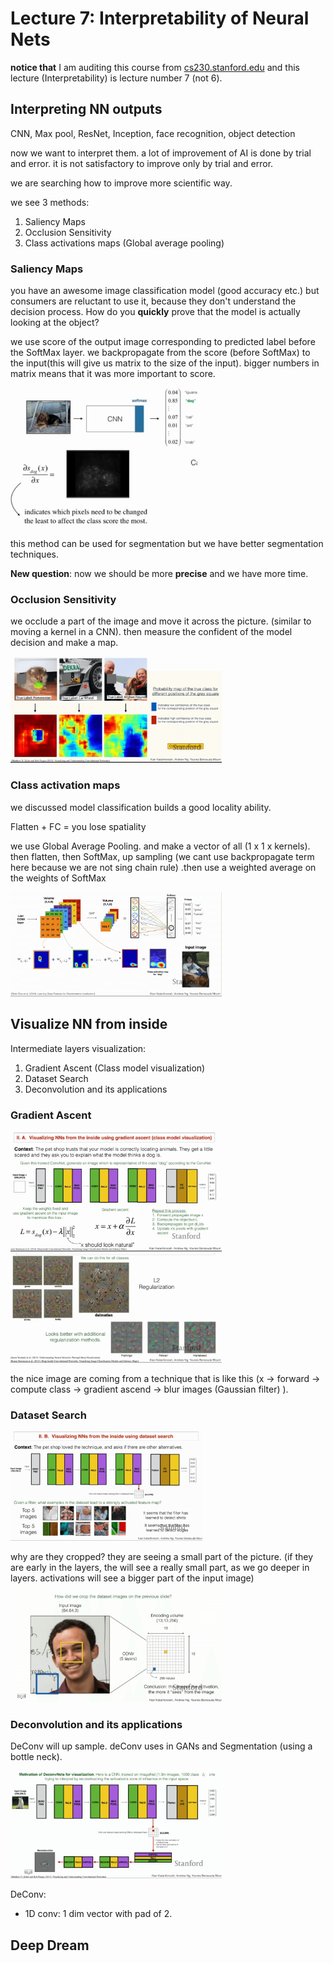 # Lecture 7: Interpretability of Neural Nets

**notice that** I am auditing this course from [cs230.stanford.edu](cs230.stanford.edu) and this lecture (Interpretability) is lecture number 7 (not 6).

## Interpreting NN outputs

CNN, Max pool, ResNet, Inception, face recognition, object detection

now we want to interpret them. a lot of improvement of AI is done by trial and error. it is not satisfactory to improve only by trial and error. 

we are searching how to improve more scientific way. 

we see 3 methods:

1. Saliency Maps
2. Occlusion Sensitivity
3. Class activations maps (Global average pooling)

### Saliency Maps

you have an awesome image classification model (good accuracy etc.) but consumers are reluctant to use it, because they don't understand the decision process. How do you **quickly** prove that the model is actually looking at the object?

we use score of the output image corresponding to predicted label before the SoftMax layer. we backpropagate from the score (before SoftMax) to the input(this will give us matrix to the size of  the input). bigger numbers in matrix means that it was more important to score.

<img src="Lecture 6 - Interpretability of Neural Nets.assets/image-20200515195045852.png" alt="image-20200515195045852" style="zoom:33%;" />

this method can be used for segmentation but we have better segmentation techniques.

**New question**: now we should be more **precise** and we have more time. 

### Occlusion Sensitivity 

we occlude a part of the image and move it across the picture. (similar to moving a kernel in a CNN). then measure the confident of the model decision and make a map. 

<img src="Lecture 6 - Interpretability of Neural Nets.assets/image-20200515200436025.png" alt="image-20200515200436025" style="zoom:33%;" />

### Class activation maps

we discussed model classification builds a good locality ability. 

Flatten + FC = you lose spatiality 

we use Global Average Pooling. and make a vector of all (1 x 1 x kernels). then flatten, then SoftMax, up sampling  (we cant use backpropagate term here because we are not sing chain rule) .then use a weighted average on the weights of SoftMax 

<img src="Lecture 6 - Interpretability of Neural Nets.assets/image-20200515201412691.png" alt="image-20200515201412691" style="zoom:33%;" />



## Visualize NN from inside 

Intermediate layers visualization:

1. Gradient Ascent (Class model visualization)
2. Dataset Search
3. Deconvolution and its applications

### Gradient Ascent 

<img src="Lecture 6 - Interpretability of Neural Nets.assets/image-20200515202250122.png" alt="image-20200515202250122" style="zoom:33%;" />

<img src="Lecture 6 - Interpretability of Neural Nets.assets/image-20200515202455342.png" alt="image-20200515202455342" style="zoom:33%;" />

the nice image are coming from a technique that is like this (x -> forward -> compute class -> gradient ascend -> blur images (Gaussian filter) ). 

### Dataset Search

<img src="Lecture 6 - Interpretability of Neural Nets.assets/image-20200515203114150.png" alt="image-20200515203114150" style="zoom:30%;" />

why are they cropped? they are seeing a small part of the picture. (if they are early in the layers, the will see a really small part, as we go deeper in layers. activations will see a bigger part of the input image)

<img src="Lecture 6 - Interpretability of Neural Nets.assets/image-20200515203417788.png" alt="image-20200515203417788" style="zoom:33%;" />

### Deconvolution and its applications

DeConv will up sample. deConv uses in GANs and Segmentation (using a bottle neck). 

<img src="Lecture 6 - Interpretability of Neural Nets.assets/image-20200515203738899.png" alt="image-20200515203738899" style="zoom:33%;" />

DeConv: 

- 1D conv: 1 dim vector with pad of 2. 

## Deep Dream

